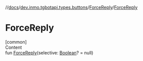 //[docs](../../../index.md)/[dev.inmo.tgbotapi.types.buttons](../index.md)/[ForceReply](index.md)/[ForceReply](-force-reply.md)



# ForceReply  
[common]  
Content  
fun [ForceReply](-force-reply.md)(selective: [Boolean](https://kotlinlang.org/api/latest/jvm/stdlib/kotlin/-boolean/index.html)? = null)  



